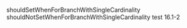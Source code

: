 shouldSetWhenForBranchWithSingleCardinality shouldNotSetWhenForBranchWithSingleCardinality test 16.1-2